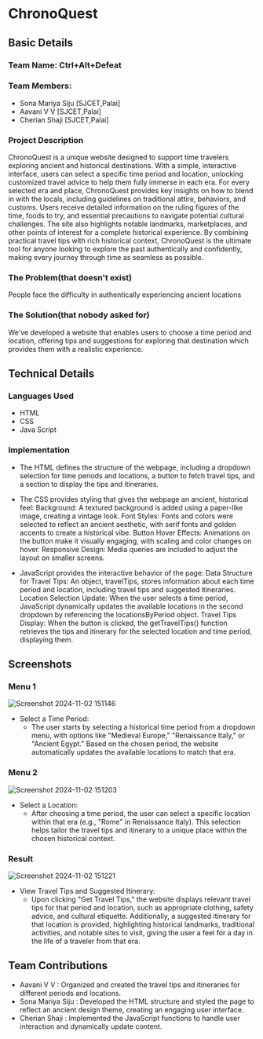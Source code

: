 # ChronoQuest
## Basic Details
### Team Name: Ctrl+Alt+Defeat
### Team Members:
  - Sona Mariya Siju [SJCET,Palai]
  - Aavani V V [SJCET,Palai] 
  - Cherian Shaji [SJCET,Palai]
  
### Project Description
  ChronoQuest is a unique website designed to support time travelers exploring ancient and historical destinations. With a simple, interactive interface, users can select a specific time period and location, unlocking customized travel advice to help them fully immerse in each era.
For every selected era and place, ChronoQuest provides key insights on how to blend in with the locals, including guidelines on traditional attire, behaviors, and customs. Users receive detailed information on the ruling figures of the time, foods to try, and essential precautions to navigate potential cultural challenges. The site also highlights notable landmarks, marketplaces, and other points of interest for a complete historical experience.
By combining practical travel tips with rich historical context, ChronoQuest is the ultimate tool for anyone looking to explore the past authentically and confidently, making every journey through time as seamless as possible.
### The Problem(that doesn't exist)
  People face the difficulty in authentically experiencing ancient locations
### The Solution(that nobody asked for)
  We've developed a website that enables users to choose a time period and location, offering tips and suggestions for exploring that destination which provides them with a realistic experience.
## Technical Details
### Languages Used
  - HTML
  - CSS
  - Java Script
### Implementation
  - The HTML defines the structure of the webpage, including a dropdown selection for time periods and locations, a button to fetch travel tips, and a section to display the tips and itineraries.
 
 - The CSS provides styling that gives the webpage an ancient, historical feel:
Background: A textured background is added using a paper-like image, creating a vintage look.
Font Styles: Fonts and colors were selected to reflect an ancient aesthetic, with serif fonts and golden accents to create a historical vibe.
Button Hover Effects: Animations on the button make it visually engaging, with scaling and color changes on hover.
Responsive Design: Media queries are included to adjust the layout on smaller screens.

- JavaScript provides the interactive behavior of the page:
Data Structure for Travel Tips: An object, travelTips, stores information about each time period and location, including travel tips and suggested itineraries.
Location Selection Update: When the user selects a time period, JavaScript dynamically updates the available locations in the second dropdown by referencing the locationsByPeriod object.
Travel Tips Display: When the button is clicked, the getTravelTips() function retrieves the tips and itinerary for the selected location and time period, displaying them.

## Screenshots
### Menu 1

![Screenshot 2024-11-02 151146](https://github.com/user-attachments/assets/338a80b4-0223-4999-aa26-b0674de8c8cf)

* Select a Time Period:
   - The user starts by selecting a historical time period from a dropdown menu, with options like "Medieval Europe," "Renaissance Italy," or "Ancient Egypt."
Based on the chosen period, the website automatically updates the available locations to match that era.

### Menu 2

![Screenshot 2024-11-02 151203](https://github.com/user-attachments/assets/3560ff5a-c74b-4ace-97e7-5892a3428059)

* Select a Location:
   - After choosing a time period, the user can select a specific location within that era (e.g., "Rome" in Renaissance Italy).
This selection helps tailor the travel tips and itinerary to a unique place within the chosen historical context.

### Result

![Screenshot 2024-11-02 151221](https://github.com/user-attachments/assets/5925db68-f8b7-44f2-b61a-b2f9cfd2018c)

* View Travel Tips and Suggested Itinerary:
  - Upon clicking "Get Travel Tips," the website displays relevant travel tips for that period and location, such as appropriate clothing, safety advice, and cultural etiquette.
Additionally, a suggested itinerary for that location is provided, highlighting historical landmarks, traditional activities, and notable sites to visit, giving the user a feel for a day in the life of a traveler from that era.

## Team Contributions
  - Aavani V V : Organized and created the travel tips and itineraries for different periods and locations.
  - Sona Mariya Siju : Developed the HTML structure and styled the page to reflect an ancient design theme, creating an engaging user interface.
  - Cherian Shaji :  Implemented the JavaScript functions to handle user interaction and dynamically update content.



    
